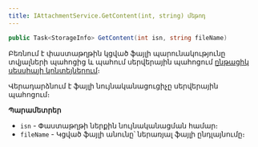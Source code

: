 ```yaml
---
title: IAttachmentService.GetContent(int, string) մեթոդ
---
```


```c#
public Task<StorageInfo> GetContent(int isn, string fileName)
```

Բեռնում է փաստաթղթին կցված ֆայլի պարունակությունը տվյալների պահոցից և պահում սերվերային պահոցում [ընթացիկ սեսսիայի կոնտեյներում](../IStorageService.md#container)։ 

Վերադարձնում է ֆայլի նույնականացուցիչը սերվերային պահոցում։

**Պարամետրեր**

* `isn` - Փաստաթղթի ներքին նույնականացման համար։
* `fileName` - Կցված ֆայլի անունը՝ ներառյալ ֆայլի ընդլայնումը։
